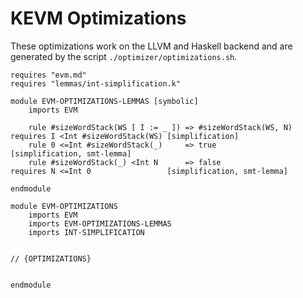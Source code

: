 KEVM Optimizations
==================

These optimizations work on the LLVM and Haskell backend and are generated by the script `./optimizer/optimizations.sh`.

```k
requires "evm.md"
requires "lemmas/int-simplification.k"

module EVM-OPTIMIZATIONS-LEMMAS [symbolic]
    imports EVM

    rule #sizeWordStack(WS [ I := _ ]) => #sizeWordStack(WS, N) requires I <Int #sizeWordStack(WS) [simplification]
    rule 0 <=Int #sizeWordStack(_)     => true                                                     [simplification, smt-lemma]
    rule #sizeWordStack(_) <Int N      => false                 requires N <=Int 0                 [simplification, smt-lemma]

endmodule

module EVM-OPTIMIZATIONS
    imports EVM
    imports EVM-OPTIMIZATIONS-LEMMAS
    imports INT-SIMPLIFICATION


// {OPTIMIZATIONS}


endmodule
```
